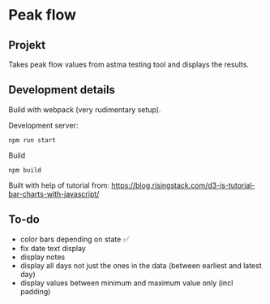 # Peak flow

## Projekt
Takes peak flow values from astma testing tool and displays the results.

## Development details
Build with webpack (very rudimentary setup). 

Development server:
```
npm run start
```

Build

```
npm build
```

Built with help of tutorial from: https://blog.risingstack.com/d3-js-tutorial-bar-charts-with-javascript/

## To-do

* color bars depending on state ✅
* fix date text display
* display notes
* display all days not just the ones in the data (between earliest and latest day)
* display values between minimum and maximum value only (incl padding)